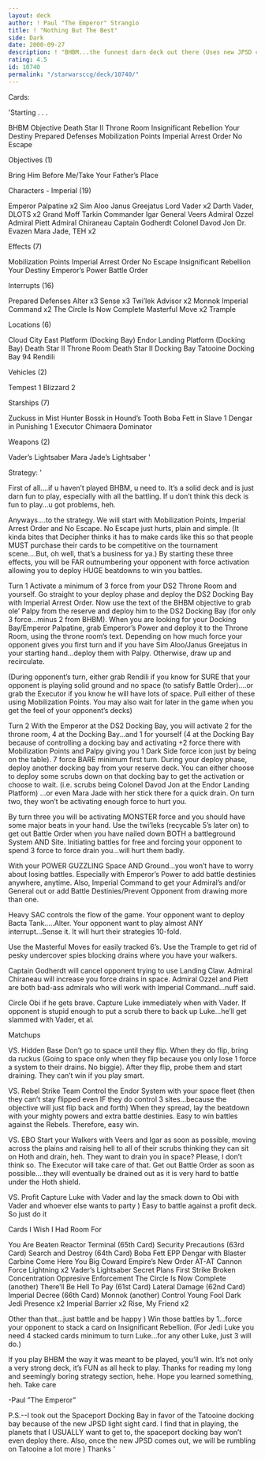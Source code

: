 ```yaml
---
layout: deck
author: ! Paul "The Emperor" Strangio
title: ! "Nothing But The Best"
side: Dark
date: 2000-09-27
description: ! "BHBM...the funnest darn deck out there (Uses new JPSD card No Escape to OWN the light side)."
rating: 4.5
id: 10740
permalink: "/starwarsccg/deck/10740/"
---
```

Cards: 

'Starting . . .

BHBM Objective
Death Star II Throne Room
Insignificant Rebellion
Your Destiny
Prepared Defenses
Mobilization Points
Imperial Arrest Order
No Escape

Objectives (1)

Bring Him Before Me/Take Your Father’s Place

Characters - Imperial (19)

Emperor Palpatine x2
Sim Aloo
Janus Greejatus
Lord Vader x2
Darth Vader, DLOTS x2
Grand Moff Tarkin
Commander Igar
General Veers
Admiral Ozzel
Admiral Piett
Admiral Chiraneau
Captain Godherdt
Colonel Davod Jon
Dr. Evazen
Mara Jade, TEH x2

Effects (7)

Mobilization Points
Imperial Arrest Order
No Escape
Insignificant Rebellion
Your Destiny
Emperor’s Power
Battle Order

Interrupts (16)

Prepared Defenses
Alter x3
Sense x3
Twi’lek Advisor x2
Monnok
Imperial Command x2
The Circle Is Now Complete
Masterful Move x2
Trample

Locations (6)

Cloud City East Platform (Docking Bay)
Endor Landing Platform (Docking Bay)
Death Star II Throne Room
Death Star II Docking Bay
Tatooine Docking Bay 94
Rendili

Vehicles (2)

Tempest 1
Blizzard 2

Starships (7)

Zuckuss in Mist Hunter
Bossk in Hound’s Tooth
Boba Fett in Slave 1
Dengar in Punishing 1
Executor
Chimaera
Dominator

Weapons (2)

Vader’s Lightsaber
Mara Jade’s Lightsaber '

Strategy: '


First of all....if u haven’t played BHBM, u need to.  It’s a solid deck and is just darn fun to play, especially with all the battling.  If u don’t think this deck is fun to play...u got problems, heh.

Anyways....to the strategy.  We will start with Mobilization Points, Imperial Arrest Order and No Escape.  No Escape just hurts, plain and simple.  (It kinda bites that Decipher thinks it has to make cards like this so that people MUST purchase their cards to be competitive on the tournament scene....But, oh well, that’s a business for ya.)  By starting these three effects, you will be FAR outnumbering your opponent with force activation allowing you to deploy HUGE beatdowns to win you battles.

Turn 1  Activate a minimum of 3 force from your DS2 Throne Room and yourself.	Go straight to your deploy phase and deploy the DS2 Docking Bay with Imperial Arrest Order.  Now use the text of the BHBM objective to grab ole’ Palpy from the reserve and deploy him to the DS2 Docking Bay (for only 3 force...minus 2 from BHBM).  When you are looking for your Docking Bay/Emperor Palpatine, grab Emperor’s Power and deploy it to the Throne Room, using the throne room’s text.  Depending on how much force your opponent gives you first turn and if you have Sim Aloo/Janus Greejatus in your starting hand...deploy them with Palpy.  Otherwise, draw up and recirculate.

(During opponent’s turn, either grab Rendili if you know for SURE that your opponent is playing solid ground and no space (to satisfy Battle Order)....or grab the Executor if you know he will have lots of space.  Pull either of these using Mobilization Points.  You may also wait for later in the game when you get the feel of your opponent’s decks)

Turn 2  With the Emperor at the DS2 Docking Bay, you will activate 2 for the throne room, 4 at the Docking Bay...and 1 for yourself (4 at the Docking Bay because of controlling a docking bay and activating +2 force there with Mobilization Points and Palpy giving you 1 Dark Side force icon just by being on the table). 7 force BARE minimum first turn.  During your deploy phase, deploy another docking bay from your reserve deck.	You can either choose to deploy some scrubs down on that docking bay to get the activation or choose to wait.  (i.e. scrubs being Colonel Davod Jon at the Endor Landing Platform) ...or even Mara Jade with her stick there for a quick drain.  On turn two, they won’t be activating enough force to hurt you.

By turn three you will be activating MONSTER force and you should have some major beats in your hand.  Use the twi’leks (recycable 5’s later on) to get out Battle Order when you have nailed down BOTH a battleground System AND Site.  Initiating battles for free and forcing your opponent to spend 3 force to force drain you...will hurt them badly.

With your POWER GUZZLING Space AND Ground...you won’t have to worry about losing battles.  Especially with Emperor’s Power to add battle destinies anywhere, anytime.  Also, Imperial Command to get your Admiral’s and/or General out or add Battle Destinies/Prevent Opponent from drawing more than one.

Heavy SAC controls the flow of the game.  Your opponent want to deploy Bacta Tank.....Alter.  Your opponent want to play almost ANY interrupt...Sense it.  It will hurt their strategies 10-fold.

Use the Masterful Moves for easily tracked 6’s.  Use the Trample to get rid of pesky undercover spies blocking drains where you have your walkers.

Captain Godherdt will cancel opponent trying to use Landing Claw.  Admiral Chiraneau will increase you force drains in space.  Admiral Ozzel and Piett are both bad-ass admirals who will work with Imperial Command...nuff said.

Circle Obi if he gets brave.  Capture Luke immediately when with Vader.  If opponent is stupid enough to put a scrub there to back up Luke...he’ll get slammed with Vader, et al.

Matchups

VS.  Hidden Base  Don’t go to space until they flip.  When they do flip, bring da ruckus (Going to space only when they flip because you only lose 1 force a system to their drains.  No biggie).  After they flip, probe them and start draining.  They can’t win if you play smart.

VS.  Rebel Strike Team  Control the Endor System with your space fleet (then they can’t stay flipped even IF they do control 3 sites...because the objective will just flip back and forth)  When they spread, lay the beatdown with your mighty powers and extra battle destinies.  Easy to win battles against the Rebels.  Therefore, easy win.

VS.  EBO  Start your Walkers with Veers and Igar as soon as possible, moving across the plains and raising hell to all of their scrubs thinking they can sit on Hoth and drain, heh.  They want to drain you in space?  Please, I don’t think so.  The Executor will take care of that.	Get out Battle Order as soon as possible....they will eventually be drained out as it is very hard to battle under the Hoth shield.

VS.  Profit  Capture Luke with Vader and lay the smack down to Obi with Vader and whoever else wants to party )  Easy to battle against a profit deck.  So just do it

Cards I Wish I Had Room For

You Are Beaten
Reactor Terminal (65th Card)
Security Precautions (63rd Card)
Search and Destroy (64th Card)
Boba Fett EPP
Dengar with Blaster Carbine
Come Here You Big Coward
Empire’s New Order
AT-AT Cannon
Force Lightning x2
Vader’s Lightsaber
Secret Plans
First Strike
Broken Concentration
Oppresive Enforcement
The Circle Is Now Complete (another)
There’ll Be Hell To Pay (61st Card)
Lateral Damage (62nd Card)
Imperial Decree (66th Card)
Monnok (another)
Control
Young Fool
Dark Jedi Presence x2
Imperial Barrier x2
Rise, My Friend x2

Other than that...just battle and be happy )  Win those battles by 1...force your opponent to stack a card on Insignificant Rebellion.  (For Jedi Luke you need 4 stacked cards minimum to turn Luke...for any other Luke, just 3 will do.)

If you play BHBM the way it was meant to be played, you’ll win.  It’s not only a very strong deck, it’s FUN as all heck to play.  Thanks for reading my long and seemingly boring strategy section, hehe.  Hope you learned something, heh.  Take care

-Paul ”The Emperor”

P.S.--I took out the Spaceport Docking Bay in favor of the Tatooine docking bay because of the new JPSD light sight card.  I find that in playing, the planets that I USUALLY want to get to, the spaceport docking bay won’t even deploy there.	Also, once the new JPSD comes out, we will be rumbling on Tatooine a lot more )  Thanks    '
